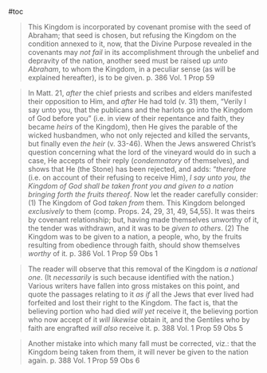 #toc

>This Kingdom is incorporated by covenant promise with the seed of Abraham; that seed is chosen, but refusing the Kingdom on the condition annexed to it, now, that the Divine Purpose revealed in the covenants may *not fail* in its accomplishment through the unbelief and depravity of the nation, another seed must be raised up *unto Abraham*, to whom the Kingdom, in a peculiar sense (as will be explained hereafter), is to be given.
>p. 386 Vol. 1 Prop 59

>In Matt. 21, *after* the chief priests and scribes and elders manifested their opposition to Him, and *after* He had told (v. 31) them, “Verily I say unto you, that the publicans and the harlots go into the Kingdom of God before you” (i.e. in view of their repentance and faith, they became *heirs* of the Kingdom), then He gives the parable of the wicked husbandmen, who not only rejected and killed the servants, but finally even *the heir* (v. 33-46). When the Jews answered Christ’s question concerning what the lord of the vineyard would do in such a case, He accepts of their reply (*condemnatory* of themselves), and shows that He (the Stone) has been rejected, and adds: “*therefore* (i.e. on account of their refusing to receive Him), *I say unto you, the Kingdom of God shall be taken front you and given to a nation bringing forth the fruits thereof*. Now let the reader carefully consider: (1) The Kingdom of God *taken from* them. This Kingdom belonged *exclusively* to them (comp. Props. 24, 29, 31, 49, 54,55). It was theirs by covenant relationship; but, having made themselves unworthy of it, the tender was withdrawn, and it was to be *given to others*. (2) The Kingdom was to be given to a nation, a people, who, by the fruits resulting from obedience through faith, should show themselves *worthy* of it.
>p. 386 Vol. 1 Prop 59 Obs 1


>The reader will observe that this removal of the Kingdom is *a national one*. (It *necessarily* is such because identified with the nation.) Various writers have fallen into gross mistakes on this point, and quote the passages relating to it *as if* all the Jews that ever lived had forfeited and lost their right to the Kingdom. The fact is, that the believing portion who had died *will yet* receive it, the believing portion who now accept of it *will likewise* obtain it, and the Gentiles who by faith are engrafted *will also* receive it.
>p. 388 Vol. 1 Prop 59 Obs 5

>Another mistake into which many fall must be corrected, viz.: that the Kingdom being taken from them, it will never be given to the nation again.
>p. 388 Vol. 1 Prop 59 Obs 6



